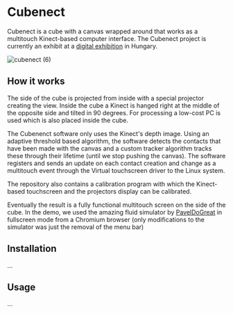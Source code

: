 # Cubenect
Cubenect is a cube with a canvas wrapped around that works as a multitouch Kinect-based computer interface. The Cubenect project is currently an exhibit at a [digital exhibition](https://digitaliseromu.hu/) in Hungary.

![cubenect (6)](https://user-images.githubusercontent.com/20257264/110841923-c5d22e00-82a6-11eb-8527-c66b61510058.gif)

## How it works

The side of the cube is projected from inside with a special projector creating the view. Inside the cube a Kinect is hanged right at the middle of the opposite side and tilted in 90 degrees. For processing a low-cost PC is used which is also placed inside the cube.

The Cubenenct software only uses the Kinect's depth image. Using an adaptive threshold based algorithm, the software detects the contacts that have been made with the canvas and a custom tracker algorithm tracks these through their lifetime (until we stop pushing the canvas). The software registers and sends an update on each contact creation and change as a multitouch event through the Virtual touchscreen driver to the Linux system.

The repository also contains a calibration program with which the Kinect-based touchscreen and the projectors display can be calibrated.

Eventually the result is a fully functional multitouch screen on the side of the cube. In the demo, we used the amazing fluid simulator by [PavelDoGreat](https://github.com/PavelDoGreat/WebGL-Fluid-Simulation) in fullscreen mode from a Chromium browser (only modifications to the simulator was just the removal of the menu bar)


## Installation

...

## Usage

...
